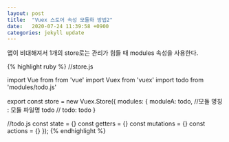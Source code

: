 ```yaml
---
layout: post
title:  "Vuex 스토어 속성 모듈화 방법2"
date:   2020-07-24 11:39:58 +0900
categories: jekyll update
---
```


앱이 비대해져서 1개의 store로는 관리가 힘들 때 modules 속성을 사용한다.

{% highlight ruby %}
//store.js

import Vue from from 'vue'
import Vuex from 'vuex'
import todo from 'modules/todo.js'

export const store = new Vuex.Store({
	modules: {
	moduleA: todo, //모듈 명칭 : 모듈 파일명
	todo // todo: todo
}

//todo.js
const state = {}
const getters = {}
const mutations = {}
const actions = {}
});
{% endhighlight %}
